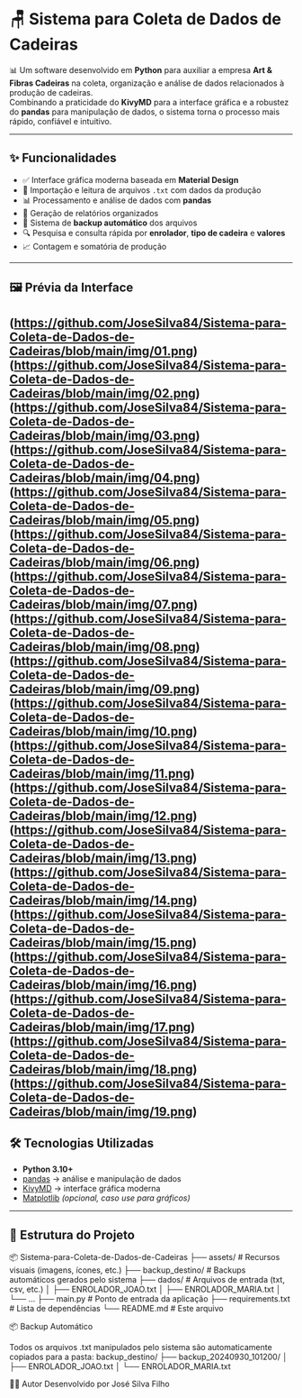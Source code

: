 # 🪑 Sistema para Coleta de Dados de Cadeiras  

📊 Um software desenvolvido em **Python** para auxiliar a empresa **Art & Fibras Cadeiras** na coleta, organização e análise de dados relacionados à produção de cadeiras.  
Combinando a praticidade do **KivyMD** para a interface gráfica e a robustez do **pandas** para manipulação de dados, o sistema torna o processo mais rápido, confiável e intuitivo.  

---

## ✨ Funcionalidades

- ✅ Interface gráfica moderna baseada em **Material Design**  
- 📂 Importação e leitura de arquivos `.txt` com dados da produção  
- 📊 Processamento e análise de dados com **pandas**  
- 📑 Geração de relatórios organizados  
- 💾 Sistema de **backup automático** dos arquivos  
- 🔍 Pesquisa e consulta rápida por **enrolador**, **tipo de cadeira** e **valores**  
- 📈 Contagem e somatória de produção  

---

## 🖼️ Prévia da Interface  

(https://github.com/JoseSilva84/Sistema-para-Coleta-de-Dados-de-Cadeiras/blob/main/img/01.png)  
(https://github.com/JoseSilva84/Sistema-para-Coleta-de-Dados-de-Cadeiras/blob/main/img/02.png)
(https://github.com/JoseSilva84/Sistema-para-Coleta-de-Dados-de-Cadeiras/blob/main/img/03.png)
(https://github.com/JoseSilva84/Sistema-para-Coleta-de-Dados-de-Cadeiras/blob/main/img/04.png)
(https://github.com/JoseSilva84/Sistema-para-Coleta-de-Dados-de-Cadeiras/blob/main/img/05.png)
(https://github.com/JoseSilva84/Sistema-para-Coleta-de-Dados-de-Cadeiras/blob/main/img/06.png)
(https://github.com/JoseSilva84/Sistema-para-Coleta-de-Dados-de-Cadeiras/blob/main/img/07.png)
(https://github.com/JoseSilva84/Sistema-para-Coleta-de-Dados-de-Cadeiras/blob/main/img/08.png)
(https://github.com/JoseSilva84/Sistema-para-Coleta-de-Dados-de-Cadeiras/blob/main/img/09.png)
(https://github.com/JoseSilva84/Sistema-para-Coleta-de-Dados-de-Cadeiras/blob/main/img/10.png)
(https://github.com/JoseSilva84/Sistema-para-Coleta-de-Dados-de-Cadeiras/blob/main/img/11.png)
(https://github.com/JoseSilva84/Sistema-para-Coleta-de-Dados-de-Cadeiras/blob/main/img/12.png)
(https://github.com/JoseSilva84/Sistema-para-Coleta-de-Dados-de-Cadeiras/blob/main/img/13.png)
(https://github.com/JoseSilva84/Sistema-para-Coleta-de-Dados-de-Cadeiras/blob/main/img/14.png)
(https://github.com/JoseSilva84/Sistema-para-Coleta-de-Dados-de-Cadeiras/blob/main/img/15.png)
(https://github.com/JoseSilva84/Sistema-para-Coleta-de-Dados-de-Cadeiras/blob/main/img/16.png)
(https://github.com/JoseSilva84/Sistema-para-Coleta-de-Dados-de-Cadeiras/blob/main/img/17.png)
(https://github.com/JoseSilva84/Sistema-para-Coleta-de-Dados-de-Cadeiras/blob/main/img/18.png)
(https://github.com/JoseSilva84/Sistema-para-Coleta-de-Dados-de-Cadeiras/blob/main/img/19.png)
---

## 🛠️ Tecnologias Utilizadas  

- **Python 3.10+**  
- [pandas](https://pandas.pydata.org/) → análise e manipulação de dados  
- [KivyMD](https://kivymd.readthedocs.io/) → interface gráfica moderna  
- [Matplotlib](https://matplotlib.org/) *(opcional, caso use para gráficos)*  

---

## 📂 Estrutura do Projeto  

📦 Sistema-para-Coleta-de-Dados-de-Cadeiras
├── assets/ # Recursos visuais (imagens, ícones, etc.)
├── backup_destino/ # Backups automáticos gerados pelo sistema
├── dados/ # Arquivos de entrada (txt, csv, etc.)
│ ├── ENROLADOR_JOAO.txt
│ ├── ENROLADOR_MARIA.txt
│ └── ...
├── main.py # Ponto de entrada da aplicação
├── requirements.txt # Lista de dependências
└── README.md # Este arquivo

📦 Backup Automático

Todos os arquivos .txt manipulados pelo sistema são automaticamente copiados para a pasta:
backup_destino/
   ├── backup_20240930_101200/
   │   ├── ENROLADOR_JOAO.txt
   │   └── ENROLADOR_MARIA.txt

👨‍💻 Autor
Desenvolvido por José Silva Filho
